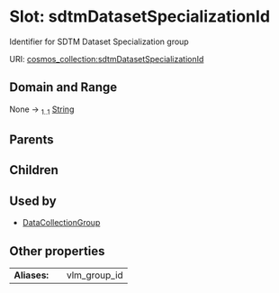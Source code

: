 
# Slot: sdtmDatasetSpecializationId

Identifier for SDTM Dataset Specialization group

URI: [cosmos_collection:sdtmDatasetSpecializationId](https://www.cdisc.org/cosmos/collection_v1.0sdtmDatasetSpecializationId)


## Domain and Range

None &#8594;  <sub>1..1</sub> [String](types/String.md)

## Parents


## Children


## Used by

 * [DataCollectionGroup](DataCollectionGroup.md)

## Other properties

|  |  |  |
| --- | --- | --- |
| **Aliases:** | | vlm_group_id |